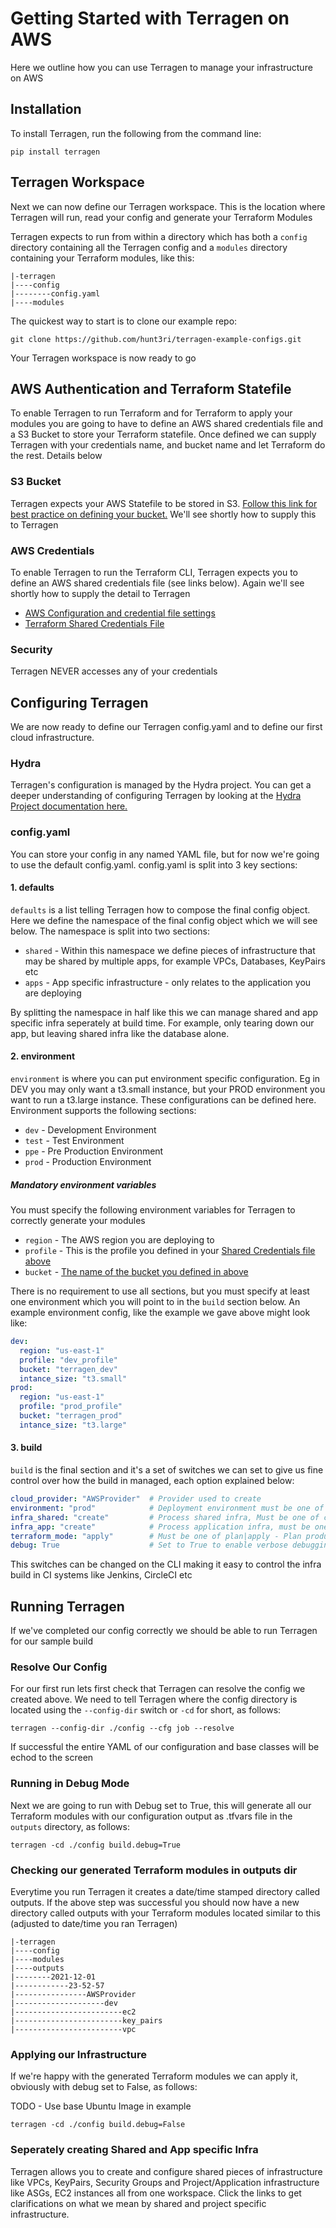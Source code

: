 # Getting Started with Terragen on AWS
Here we outline how you can use Terragen to manage your infrastructure on AWS

## Installation
To install Terragen, run the following from the command line:
```commandline
pip install terragen
```

## Terragen Workspace
Next we can now define our Terragen workspace.  This is the location where Terragen will run, read your config and generate your Terraform Modules

Terragen expects to run from within a directory which has both a `config` directory containing all the Terragen config and a `modules` directory containing your Terraform modules, like this:

```commandline
|-terragen
|----config
|--------config.yaml
|----modules
```
The quickest way to start is to clone our example repo:
```commandline
git clone https://github.com/hunt3ri/terragen-example-configs.git
```

Your Terragen workspace is now ready to go

## AWS Authentication and Terraform Statefile
To enable Terragen to run Terraform and for Terraform to apply your modules you are going to have to define an AWS shared credentials file and a S3 Bucket to store your Terraform statefile.  Once defined we can supply Terragen with your credentials name, and bucket name and let Terraform do the rest.  Details below

### S3 Bucket
Terragen expects your AWS Statefile to be stored in S3.  [Follow this link for best practice on defining your bucket.](https://www.terraform.io/docs/language/settings/backends/s3.html)  We'll see shortly how to supply this to Terragen

### AWS Credentials

To enable Terragen to run the Terraform CLI, Terragen expects you to define an AWS shared credentials file (see links below).  Again we'll see shortly how to supply the detail to Terragen 

* [AWS Configuration and credential file settings](https://docs.aws.amazon.com/cli/latest/userguide/cli-configure-files.html)
* [Terraform Shared Credentials File](https://registry.terraform.io/providers/hashicorp/aws/latest/docs#shared-credentials-file)

### Security
Terragen NEVER accesses any of your credentials


## Configuring Terragen
We are now ready to define our Terragen config.yaml and to define our first cloud infrastructure.

### Hydra
Terragen's configuration is managed by the Hydra project.  You can get a deeper understanding of configuring Terragen by looking at the [Hydra Project documentation here.](https://hydra.cc/docs/intro/)

### config.yaml
You can store your config in any named YAML file, but for now we're going to use the default config.yaml.  config.yaml is split into 3 key sections:

#### 1. defaults
`defaults` is a list telling Terragen how to compose the final config object.  Here we define the namespace of the final config object which we will see below.  The namespace is split into two sections:

* `shared` - Within this namespace we define pieces of infrastructure that may be shared by multiple apps, for example VPCs, Databases, KeyPairs etc
* `apps` - App specific infrastructure - only relates to the application you are deploying

By splitting the namespace in half like this we can manage shared and app specific infra seperately at build time.  For example, only tearing down our app, but leaving shared infra like the database alone.

#### 2. environment 
`environment` is where you can put environment specific configuration.  Eg in DEV you may only want a t3.small instance, but your PROD environment you want to run a t3.large instance.  These configurations can be defined here.  Environment supports the following sections:

* `dev` - Development Environment
* `test` - Test Environment
* `ppe` - Pre Production Environment
* `prod` - Production Environment

##### Mandatory environment variables
You must specify the following environment variables for Terragen to correctly generate your modules

* `region` - The AWS region you are deploying to
* `profile` - This is the profile you defined in your [Shared Credentials file above](#aws-credentials)
* `bucket` - [The name of the bucket you defined in above](#s3-bucket)

There is no requirement to use all sections, but you must specify at least one environment which you will point to in the `build` section below.  An example environment config, like the example we gave above might look like:

```yaml
dev:
  region: "us-east-1"
  profile: "dev_profile"
  bucket: "terragen_dev"
  intance_size: "t3.small"
prod:
  region: "us-east-1"
  profile: "prod_profile"
  bucket: "terragen_prod"
  intance_size: "t3.large"
```

#### 3. build 
`build` is the final section and it's a set of switches we can set to give us fine control over how the build in managed, each option explained below:

```yaml
cloud_provider: "AWSProvider"  # Provider used to create
environment: "prod"            # Deployment environment must be one of dev|test|ppe|prod
infra_shared: "create"         # Process shared infra, Must be one of create|destroy|pass
infra_app: "create"            # Process application infra, must be one of create|destroy|pass
terraform_mode: "apply"        # Must be one of plan|apply - Plan produces terraform plan only, apply will create or destroy infra
debug: True                    # Set to True to enable verbose debugging
```

This switches can be changed on the CLI making it easy to control the infra build in CI systems like Jenkins, CircleCI etc

## Running Terragen
If we've completed our config correctly we should be able to run Terragen for our sample build

### Resolve Our Config
For our first run lets first check that Terragen can resolve the config we created above.  We need to tell Terragen where the config directory is located using the `--config-dir` switch or `-cd` for short, as follows:
```commandline
terragen --config-dir ./config --cfg job --resolve
```

If successful the entire YAML of our configuration and base classes will be echod to the screen

### Running in Debug Mode
Next we are going to run with Debug set to True, this will generate all our Terraform modules with our configuration output as .tfvars file in the `outputs` directory, as follows:
```commandline
terragen -cd ./config build.debug=True
```

### Checking our generated Terraform modules in outputs dir
Everytime you run Terragen it creates a date/time stamped directory called outputs.  If the above step was successful you should now have a new directory called outputs with your Terraform modules located similar to this (adjusted to date/time you ran Terragen)

```commandline
|-terragen
|----config
|----modules
|----outputs
|--------2021-12-01
|------------23-52-57
|----------------AWSProvider
|--------------------dev
|------------------------ec2
|------------------------key_pairs
|------------------------vpc
```

### Applying our Infrastructure
If we're happy with the generated Terraform modules we can apply it, obviously with debug set to False, as follows:

TODO - Use base Ubuntu Image in example

```commandline
terragen -cd ./config build.debug=False
```

### Seperately creating Shared and App specific Infra
Terragen allows you to create and configure shared pieces of infrastructure like VPCs, KeyPairs, Security Groups and Project/Application infrastructure like ASGs, EC2 instances all from one workspace.  Click the links to get clarifications on what we mean by shared and project specific infrastructure.  